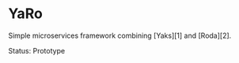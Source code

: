 YaRo
=============

Simple microservices framework combining [Yaks][1] and [Roda][2].

Status: Prototype
